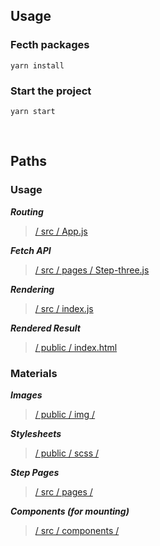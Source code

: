 ## Usage
### Fecth packages
`yarn install`
### Start the project
`yarn start`

<br>

## Paths
### Usage
***Routing***
<br>

> [/ src / App.js](https://github.com/heyoboo/purchasing-process/blob/main/src/App.js)

***Fetch API***
<br>

> [/ src / pages / Step-three.js](https://github.com/heyoboo/purchasing-process/blob/V2/src/pages/Step-three.js)

***Rendering***
<br>

> [/ src / index.js](https://github.com/heyoboo/purchasing-process/blob/main/src/index.js)

***Rendered Result***
<br>

> [/ public / index.html](https://github.com/heyoboo/purchasing-process/blob/main/public/index.html)

### Materials
***Images***
<br>

> [/ public / img /](https://github.com/heyoboo/purchasing-process/tree/main/public/img)

***Stylesheets***
<br>

> [/ public / scss /](https://github.com/heyoboo/purchasing-process/tree/main/public/scss)

***Step Pages***
<br>

> [/ src / pages /](https://github.com/heyoboo/purchasing-process/tree/main/src/pages)

***Components (for mounting)***
<br>

> [/ src / components /](https://github.com/heyoboo/purchasing-process/tree/main/src/components)


